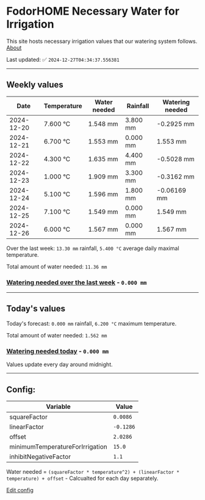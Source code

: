 # FodorHOME Necessary Water for Irrigation

This site hosts necessary irrigation values that our watering system follows. [About](https://github.com/redyau/irrigation)

Last updated: ✅ `2024-12-27T04:34:37.556381`

---

## Weekly values

| Date | Temperature | Water needed | Rainfall | Watering needed |
|-----|-----|-----|-----|-----|
| 2024-12-20 | 7.600 °C | 1.548 mm | 3.800 mm | -0.2925 mm |
| 2024-12-21 | 6.700 °C | 1.553 mm | 0.000 mm | 1.553 mm |
| 2024-12-22 | 4.300 °C | 1.635 mm | 4.400 mm | -0.5028 mm |
| 2024-12-23 | 1.000 °C | 1.909 mm | 3.300 mm | -0.3162 mm |
| 2024-12-24 | 5.100 °C | 1.596 mm | 1.800 mm | -0.06169 mm |
| 2024-12-25 | 7.100 °C | 1.549 mm | 0.000 mm | 1.549 mm |
| 2024-12-26 | 6.000 °C | 1.567 mm | 0.000 mm | 1.567 mm |


Over the last week: `13.30 mm` rainfall, `5.400 °C` average daily maximal temperature.

Total amount of water needed: `11.36 mm`

### [Watering needed over the last week](lastweek.txt) - `0.000 mm`

---

## Today's values

Today's forecast: `0.000 mm` rainfall, `6.200 °C` maximum temperature.

Total amount of water needed: `1.562 mm`

### [Watering needed today](today.txt) - `0.000 mm`

Values update every day around midnight.

---

## Config:

| Variable | Value |
|-----|-----|
| squareFactor | `0.0086` |
| linearFactor | `-0.1286` |
| offset | `2.0286` |
| minimumTemperatureForIrrigation | `15.0` |
| inhibitNegativeFactor | `1.1` |

Water needed = `(squareFactor * temperature^2) + (linearFactor * temperature) + offset` - Calcualted for each day separately.

[Edit config](https://github.com/RedyAu/irrigation/edit/main/config.json)
